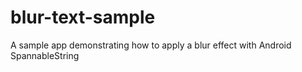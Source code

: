 # blur-text-sample
A sample app demonstrating how to apply a blur effect with Android SpannableString
